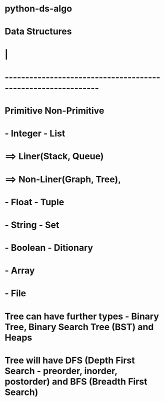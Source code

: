 # python-ds-algo

#                                        Data Structures
#                                                |
#                -------------------------------------------------------------
#            Primitive                                                   Non-Primitive
#            - Integer                                                   - List               
#                                                                               ==> Liner(Stack, Queue)
#                                                                               ==> Non-Liner(Graph, Tree),
#            - Float                                                     - Tuple
#            - String                                                    - Set
#            - Boolean                                                   - Ditionary
#                                                                        - Array
#                                                                        - File

# Tree can have further types - Binary Tree, Binary Search Tree (BST) and Heaps
# Tree will have DFS (Depth First Search - preorder, inorder, postorder) and BFS (Breadth First Search)